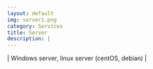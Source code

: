 ```yaml
---
layout: default
img: server1.png
category: Services
title: Server
description: |
---
```

| Windows server, linux server (centOS, debian) |
